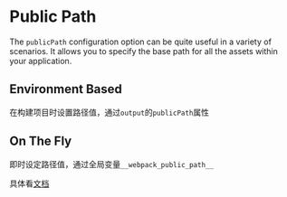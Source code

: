 # Public Path
The `publicPath` configuration option can be quite useful in a variety of
scenarios. It allows you to specify the base path for all the assets within your
application.

## Environment Based
在构建项目时设置路径值，通过`output`的`publicPath`属性

## On The Fly
即时设定路径值，通过全局变量`__webpack_public_path__`


具体看[文档](https://www.webpackjs.com/guides/public-path/)
